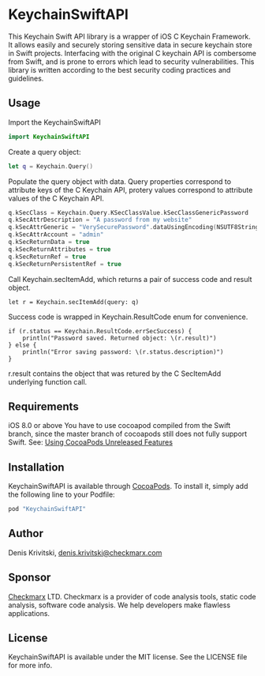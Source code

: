 # KeychainSwiftAPI

This Keychain Swift API library is a wrapper of iOS C Keychain Framework.
It allows easily and securely storing sensitive data in secure keychain store
in Swift projects. Interfacing with the original C keychain API is combersome from
Swift, and is prone to errors which lead to security vulnerabilities. This
library is written according to the best security coding practices and guidelines.

## Usage

Import the KeychainSwiftAPI
```swift
import KeychainSwiftAPI
```

Create a query object:
```swift	
let q = Keychain.Query()
```

Populate the query object with data. Query properties correspond to attribute keys of the C Keychain API, 
protery values correspond to attribute values of the C Keychain API. 

```swift
q.kSecClass = Keychain.Query.KSecClassValue.kSecClassGenericPassword
q.kSecAttrDescription = "A password from my website"
q.kSecAttrGeneric = "VerySecurePassword".dataUsingEncoding(NSUTF8StringEncoding, allowLossyConversion: false)
q.kSecAttrAccount = "admin"
q.kSecReturnData = true
q.kSecReturnAttributes = true
q.kSecReturnRef = true
q.kSecReturnPersistentRef = true
```

Call Keychain.secItemAdd, which returns a pair of success code and result object. 

```
let r = Keychain.secItemAdd(query: q)
```

Success code is wrapped in Keychain.ResultCode enum for convenience.

```
if (r.status == Keychain.ResultCode.errSecSuccess) {
    println("Password saved. Returned object: \(r.result)")
} else {
    println("Error saving password: \(r.status.description)")
}
```

r.result contains the object that was retured by the C SecItemAdd underlying function call.


## Requirements

iOS 8.0 or above
You have to use cocoapod compiled from the Swift branch, since the master branch of cocoapods still does not fully support Swift. 
See: [Using CocoaPods Unreleased Features](http://guides.cocoapods.org/using/unreleased-features)

## Installation

KeychainSwiftAPI is available through [CocoaPods](http://cocoapods.org). To install
it, simply add the following line to your Podfile:

```ruby
pod "KeychainSwiftAPI"
```

## Author

Denis Krivitski, denis.krivitski@checkmarx.com


## Sponsor

[Checkmarx](http://www.checkmarx.com) LTD. Checkmarx is a provider of code analysis tools, 
static code analysis, software code analysis. We help developers make flawless applications.

## License

KeychainSwiftAPI is available under the MIT license. See the LICENSE file for more info.

